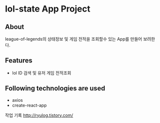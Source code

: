 # lol-state App Project

## About

league-of-legends의 상태정보 및 게임 전적을 조회할수 있는 App를 만들어 보려한다.

## Features
- lol ID 검색 및 유저 게임 전적조회


## Following technologies are used
- axios
- create-react-app

작업 기록  http://ryulog.tistory.com/